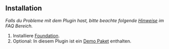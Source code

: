 ## Installation

_Falls du Probleme mit dem Plugin hast, bitte beachte folgende [Hinweise](../faq.md) im FAQ Bereich._

1. Installiere [Foundation](../MoorlFoundation/index.md).
3. Optional: In diesem Plugin ist ein [Demo Paket](../MoorlFoundation/demo-assistant.md) enthalten.
